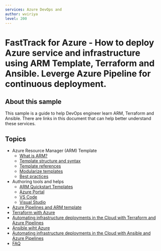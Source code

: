 ```yaml
---
services: Azure DevOps and   
author: wviriya
level: 200
---
```


# FastTrack for Azure - How to deploy Azure service and infrastructure using ARM Template, Terraform and Ansible. Leverge Azure Pipeline for continuous deployment.  

## About this sample

This sample is a guide to help DevOps engineer learn ARM, Terraform and Ansible. There are links in this document that can help better understand these services.

## Topics
- Azure Resource Manager (ARM) Template
    - [What is ARM?](https://docs.microsoft.com/en-us/azure/azure-resource-manager/management/overview)
    - [Template structure and syntax](https://docs.microsoft.com/en-us/azure/azure-resource-manager/templates/template-syntax)
    - [Template references](https://docs.microsoft.com/en-us/azure/templates/)
    - [Modularize templates](https://docs.microsoft.com/en-us/azure/azure-resource-manager/templates/linked-templates)
    - [Best practices](https://docs.microsoft.com/en-us/azure/azure-resource-manager/templates/template-best-practices)    
- Authoring tools and helps
    - [ARM Quickstart Templates](https://azure.microsoft.com/en-us/resources/templates/)
    - [Azure Portal](https://docs.microsoft.com/en-us/azure/azure-resource-manager/templates/quickstart-create-templates-use-the-portal)
    - [VS Code](https://docs.microsoft.com/en-us/azure/azure-resource-manager/templates/quickstart-create-templates-use-visual-studio-code?tabs=CLI)
    - [Visual Studio](https://docs.microsoft.com/en-us/azure/azure-resource-manager/templates/create-visual-studio-deployment-project)
- [Azure Pipelines and ARM template](https://docs.microsoft.com/en-us/azure/azure-resource-manager/templates/add-template-to-azure-pipelines)
- [Terraform with Azure](https://docs.microsoft.com/en-us/azure/developer/terraform/overview)
- [Automating infrastructure deployments in the Cloud with Terraform and Azure Pipelines](https://www.azuredevopslabs.com/labs/vstsextend/terraform/)
- [Ansible wiht Azure](https://docs.microsoft.com/en-us/azure/developer/ansible/overview)
- [Automating infrastructure deployments in the Cloud with Ansible and Azure Pipelines](https://www.azuredevopslabs.com/labs/vstsextend/ansible/)
- [FAQ](./faq.md)

